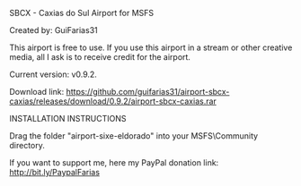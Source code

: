 SBCX - Caxias do Sul Airport for MSFS

Created by: GuiFarias31

This airport is free to use. If you use this airport in a stream or other creative media, all I ask is to receive credit for the airport.

Current version: v0.9.2.

Download link: https://github.com/guifarias31/airport-sbcx-caxias/releases/download/0.9.2/airport-sbcx-caxias.rar

INSTALLATION INSTRUCTIONS

Drag the folder "airport-sixe-eldorado" into your MSFS\Community directory.

If you want to support me, here my PayPal donation link: http://bit.ly/PaypalFarias
